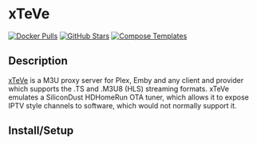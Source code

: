 # xTeVe

[![Docker Pulls](https://img.shields.io/docker/pulls/dnsforge/xteve?style=flat-square&color=607D8B&label=docker%20pulls&logo=docker)](https://hub.docker.com/r/dnsforge/xteve)
[![GitHub Stars](https://img.shields.io/github/stars/xteve-project/xTeVe?style=flat-square&color=607D8B&label=github%20stars&logo=github)](https://github.com/xteve-project/xTeVe)
[![Compose Templates](https://img.shields.io/static/v1?style=flat-square&color=607D8B&label=compose&message=templates)](https://github.com/GhostWriters/DockSTARTer/tree/master/compose/.apps/xteve)

## Description

[xTeVe](https://xteve.de/) is a M3U proxy server for Plex, Emby and any client and provider which supports the .TS and .M3U8 (HLS) streaming formats. xTeVe emulates a SiliconDust HDHomeRun OTA tuner, which allows it to expose IPTV style channels to software, which would not normally support it.

## Install/Setup

